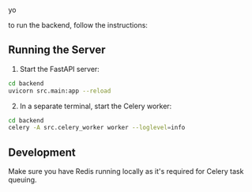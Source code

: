 yo 

to run the backend, follow the instructions:

## Running the Server

1. Start the FastAPI server:
```bash
cd backend
uvicorn src.main:app --reload
```

2. In a separate terminal, start the Celery worker:
```bash
cd backend
celery -A src.celery_worker worker --loglevel=info
```

## Development

Make sure you have Redis running locally as it's required for Celery task queuing.